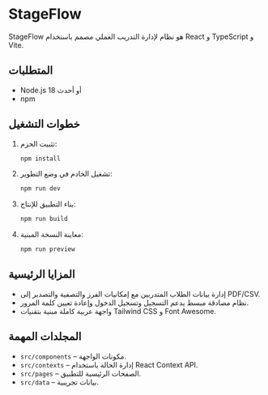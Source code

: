 # StageFlow

StageFlow هو نظام لإدارة التدريب العملي مصمم باستخدام React و TypeScript و Vite.

## المتطلبات

- Node.js 18 أو أحدث
- npm

## خطوات التشغيل

1. تثبيت الحزم:
   ```bash
   npm install
   ```
2. تشغيل الخادم في وضع التطوير:
   ```bash
   npm run dev
   ```
3. بناء التطبيق للإنتاج:
   ```bash
   npm run build
   ```
4. معاينة النسخة المبنية:
   ```bash
   npm run preview
   ```

## المزايا الرئيسية

- إدارة بيانات الطلاب المتدربين مع إمكانيات الفرز والتصفية والتصدير إلى PDF/CSV.
- نظام مصادقة مبسط يدعم التسجيل وتسجيل الدخول وإعادة تعيين كلمة المرور.
- واجهة عربية كاملة مبنية بتقنيات Tailwind CSS و Font Awesome.

## المجلدات المهمة

- `src/components` – مكونات الواجهة.
- `src/contexts` – إدارة الحالة باستخدام React Context API.
- `src/pages` – الصفحات الرئيسية للتطبيق.
- `src/data` – بيانات تجريبية.

